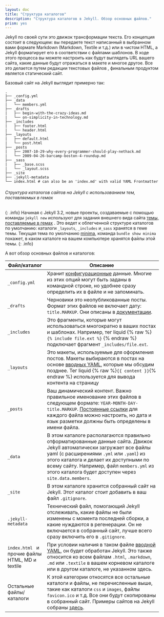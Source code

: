 ```yaml
---
layout: doc
title: "Структура каталогов"
description: "Структура каталогов в Jekyll. Обзор основных файлов."
prism: yes
---
```

Jekyll по своей сути это движок трансформации текста. Его концепция состоит в следующем: вы передаете текст написанный в выбранном вами формате Markdown (Markdown, Textile и т.д.) или в чистом HTML, а Jekyll форматирует его в соответствии с файлами шаблонов. В ходе этого процесса вы можете настроить как будут выглядеть  URL вашего сайта, какие данные будут отражаться в макете и многое другое. Все это делается путем редакции текстовых файлов , финальным продуктом является статический сайт.

Базовый сайт на  Jekyll выглядит примерно так:

```markup
.
├── _config.yml
├── _data
|   └── members.yml
├── _drafts
|   ├── begin-with-the-crazy-ideas.md
|   └── on-simplicity-in-technology.md
├── _includes
|   ├── footer.html
|   └── header.html
├── _layouts
|   ├── default.html
|   └── post.html
├── _posts
|   ├── 2007-10-29-why-every-programmer-should-play-nethack.md
|   └── 2009-04-26-barcamp-boston-4-roundup.md
├── _sass
|   ├── _base.scss
|   └── _layout.scss
├── _site
├── .jekyll-metadata
└── index.html # can also be an 'index.md' with valid YAML Frontmatter
```

###### Структура каталогов сайтов на Jekyll  с использованием тем, поставляемых в гемах
{: .info}
Начиная с Jekyll 3.2, новые проекты, создаваемые с помощью команды `jekyll new` используют для задания внешнего вида сайта [темы, поставляемые в гемах](/documentation/20_themes/) . Это ведет к облегченной структуре каталогов по умолчанию: каталоги `_layouts`, `_includes` и`_sass` хранятся в геме темы. 
Текущая тема по умолчанию [minima](https://github.com/jekyll/minima), команда `bundle show minima` покажет, в каком каталоге на вашем компьютере хранятся файлы этой темы.
{: .info}


А вот обзор основных файлов и каталогов:

Файл/каталог| Описание
------------|---------
`_config.yml` | Хранит [конфигурационные](/documentation/06_configuration.html) данные. Многие из этих опций могут быть заданы в командной строке, но удобнее сразу определить их в файле и не запоминать.
`_drafts` | Черновики это неопубликованные посты. Формат этих файлов не включает дату: `title.MARKUP`. Они описаны в [документации](/documentation/09_drafts.html).
`_includes` | Это фрагменты, которые могут использоваться многократно в ваших постах и шаблонах. Например, тег liquid {% raw %}`{% include file.ext %}` {% endraw %} подключает фрагмент `_includes/file.ext`.
`_layouts` | Это макеты, используемые для оформления постов. Макеты выбираются в постах на основе [вводных YAML](/documentation/07_frontmatter.html), которые мы обсудим позднее. Тег liquid {% raw %}`{{ content }}`{% endraw %} используется для вывода контента на страницу
`_posts` | Ваш динамический контент. Важно правильное именование этих файлов в следующем формате: `YEAR-MONTH-DAY-title.MARKUP`. [Постоянные ссылки](/documentation/18_permalinks.html) для каждого файла можно настроить, но дата и язык разметки должны быть определены в имени файла.
`_data` | В этом каталоге располагаются правильно отформатированные данные сайта. Движок Jekyll  автоматически загружает все файлы  yaml (с расширениями `.yml` или `.yaml`) из этого каталога и делает их доступными по всему сайту. Например, файл `members.yml` из этого каталога будет доступен через `site.data.members`.
`_site` | В этом каталоге хранится собранный сайт на Jekyll. Этот каталог стоит добавить в ваш файл `.gitignore`.
`.jekyll-metadata` | Технический файл, помогающий Jekyll отслеживать, какие файлы не были изменены с момента последней сборки, а какие нуждаются в регенерации. Он не включается в собранный сайт, лучше всего сразу включить его в `.gitignore`.
`index.html ` и прочие файлы HTML, MD и textile | При условии наличия в таком файле [вводной YAML](/documentation/07_frontmatter.html), он будет обработан Jekyll. Это также относится ко всем файлам `.html`, `.markdown`, `.md` или `.textile` в вашем корневом каталоге или в другом каталоге, не указанном здесь.
Остальные файлы/каталоги| К этой категории относятся все остальные каталоги и файлы, не перечисленные выше, такие как каталоги `css` и `images`, файлы `favicon.ico` и т.д. Все они будут скопированы в собранный сайт. Примеры сайтов на Jekyll собраны [здесь](/documentation/26_sites_using_jekyll.html).

